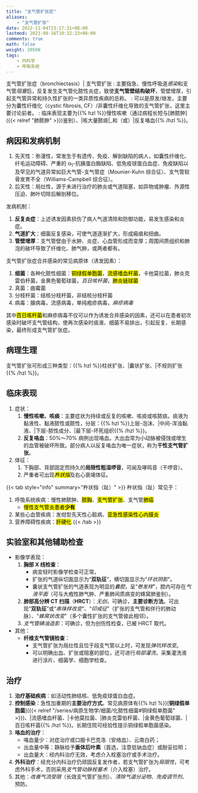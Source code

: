```yaml
---
title: "支气管扩张症"
aliases:
    - "支气管扩张"
date: 2022-11-04T23:17:31+08:00
lastmod: 2023-08-16T10:32:23+08:00
comments: true
math: false
weight: 20500
tags:
    - 内科学
    - 呼吸系统
---
```


支气管扩张症（bronchiectasis）| 支气管扩张
: 主要指急、慢性呼吸道*感染*和支气管*阻塞*后，反复发生支气管化脓性炎症，致使**支气管壁结构破坏**，管壁增厚，引起支气管异常和持久性扩张的一类异质性疾病的总称。
: 可以是原发/继发，主要分为囊性纤维化（cystic fibrosis, CF）/非囊性纤维化导致的支气管扩张，这里主要讨论前者。
: 临床表现主要为{{% hzl %}}慢性咳嗽（通过病程长短与[肺脓肿]({{< relref "肺脓肿" >}})鉴别）、|咳大量脓痰|_和（或）|反复咯血{{% /hzl %}}。

<!--more-->

## 病因和发病机制

1. 先天性：弥漫性，常发生于有遗传、免疫、解剖缺陷的病人，如囊性纤维化、纤毛运动障碍、严重的 α<sub>1</sub>-抗胰蛋白酶缺陷、低免疫球蛋白血症、免疫缺陷以及罕见的气道异常如巨大气管-支气管症（Mounier-Kuhn 综合征）、支气管软骨发育不全（Williams-Campbell 综合征）。
2. 后天性：局灶性，源于未进行治疗的肺炎或气道阻塞，如异物或肿瘤、外源性压迫、肺叶切除后解剖移位。

发病机制：

1. **反复炎症**：上述诱发因素损伤了病人气道清除和防御功能，易发生感染和炎症。
2. **气道扩大**：细菌反复感染，可使气道逐渐扩大，形成瘢痕和扭曲。
3. **管壁增厚**：支气管壁由于水肿、炎症、心血管形成而变厚；周围间质组织和肺泡的破坏导致了纤维化、肺气肿，或两者都有。

支气管扩张症合并感染的常见病原体（诱发因素）：

1. **细菌**：各种化脓性细菌：<mark>铜绿假单胞菌</mark>，<mark>流感嗜血杆菌</mark>，卡他莫拉菌，肺炎克雷伯杆菌，金黄色葡萄球菌，*百日咳杆菌*，<mark>肺炎链球菌</mark>
2. 真菌：曲霉菌
3. 分枝杆菌：结核分枝杆菌，非结核分枝杆菌
4. 病毒：腺病毒，流感病毒，单纯疱疹病毒，*麻疹病毒*

其中<mark>百日咳杆菌</mark>和麻疹病毒不仅可以作为诱发合并感染的因素，还可以在患者初次感染时破坏支气管结构，使再次感染时痰液、细菌不易排出，引起反复、长期感染，最终形成支气管扩张症。

## 病理生理

支气管扩张可形成三种类型：{{% hzl %}}柱状扩张、|囊状扩张、|不规则扩张{{% /hzl %}}。

## 临床表现

1. 症状：
    1. **慢性咳嗽、咳痰**：主要症状为持续或反复的咳嗽、咳痰或咳脓痰。痰液为黏液性、黏液脓性或脓性，分层：{{% hzl %}}上层-泡沫、|中间-浑浊黏液、|下层-脓性成分、|最下层-坏死组织{{% /hzl %}}。
    2. **反复咯血**：50%～70% 病例出现咯血。大出血常为小动脉被侵蚀或增生的血管被破坏所致。部分病人以反复咯血为唯一症状，称为**干性支气管扩张**。
2. 体征：
    1. 下胸部、背部固定而持久的**局限性粗湿啰音**，可闻及哮鸣音（干啰音）。
    2. 严重者可出现<mark>*杵状指*</mark>及右心衰竭体征。

{{< tab style="info" summary="杵状指（趾）" >}}
杵状指（趾）常见于：

1. 呼吸系统疾病：慢性肺脓肿、<mark>脓胸</mark>、<mark>支气管扩张</mark>、支气管<mark>肺癌</mark>
    - <mark>慢性支气管炎患者**少有**</mark>
2. 某些心血管疾病：发绀型先天性心脏病、<mark>亚急性感染性心内膜炎</mark>
3. 营养障碍性疾病：<mark>肝硬化</mark>
{{< /tab >}}

## 实验室和其他辅助检查

- 影像学表现：
    1. **胸部 X 线检查**：
        - 病变轻时影像学检查可正常。
        - 扩张的气道纵切面显示为“**双轨征**”，横切面显示为“*环状阴影*”。
        - 囊状支气管扩张的气道表现为明显的*囊腔*，呈“*卷发样*”，腔内可存在*气液平面*（可与大疱性肺气肿、严重肺间质病变的蜂窝肺鉴别）。
    2. **肺部高分辨 CT 扫描**（**HRCT**）：*无创*，可确诊，**主要诊断方法**。可出现“**双轨征**”或“*串珠样改变*”、“*印戒征*”（扩张的支气管和伴行的肺动脉）、“*蜂窝状改变*”（多个囊性扩张的支气管彼此相邻）。
    3. *支气管碘油造影*：可确诊，但为创伤性检查，已被 HRCT 取代。
- 其他：
    - **纤维支气管镜检查**：
        - 支气管扩张为局灶性且位于段支气管以上时，可发现*弹坑样改变*。
        - 可以明确出血、扩张或阻塞的部位，还可进行*局部灌洗*，采集灌洗液进行涂片、细菌学、细胞学检查。

## 治疗

1. **治疗基础疾病**：如活动性肺结核、低免疫球蛋白血症。
2. **控制感染**：急性加重期的**主要治疗方式**。常见病原体有{{% hzl %}}[**铜绿假单胞菌**]({{< relref "/series/病原生物学/细菌/化脓性细菌#铜绿假单胞菌" >}})、|流感嗜血杆菌、|卡他莫拉菌、|肺炎克雷伯杆菌、|金黄色葡萄球菌、|百日咳杆菌{{% /hzl %}}。长期住院可经验性提示铜绿假单胞菌感染。
3. **咯血的治疗**：
    - 咯血量少：对症治疗或口服卡巴克洛（安络血）、云南白药；
    - 出血量中等：静脉给予**垂体后叶素**（首选，注意低钠血症）或酚妥拉明；
    - 出血量大：经内科治疗无效，考虑介入栓塞治疗或手术治疗。
4. **外科治疗**：经充分内科治疗仍顽固反复发作者，若支气管扩张为*局限性*，可考虑外科手术，否则采用*支气管动脉栓塞术*（介入栓塞）治疗。
5. 其他：*改善气流受限*（长效支气管扩张剂）、*清除气道分泌物*、*免疫调节剂*、预防。
